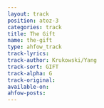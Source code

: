 ```yaml
---
layout: track
position: atoz-3
categories: track
title: The Gift
name: the-gift
type: ahfow_track
track-lyrics: 
track-author: Krukowski/Yang
track-sort: GIFT
track-alpha: G
track-original: 
available-on:
ahfow-posts:
---
```

